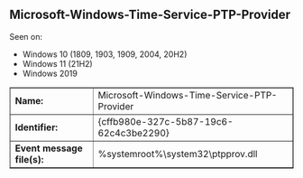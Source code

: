 ## Microsoft-Windows-Time-Service-PTP-Provider

Seen on:
* Windows 10 (1809, 1903, 1909, 2004, 20H2)
* Windows 11 (21H2)
* Windows 2019

<table border="1" class="docutils">
  <tbody>
    <tr>
      <td><b>Name:</b></td>
      <td>Microsoft-Windows-Time-Service-PTP-Provider</td>
    </tr>
    <tr>
      <td><b>Identifier:</b></td>
      <td>{cffb980e-327c-5b87-19c6-62c4c3be2290}</td>
    </tr>
    <tr>
      <td><b>Event message file(s):</b></td>
      <td>%systemroot%\system32\ptpprov.dll</td>
    </tr>
  </tbody>
</table>

&nbsp;

